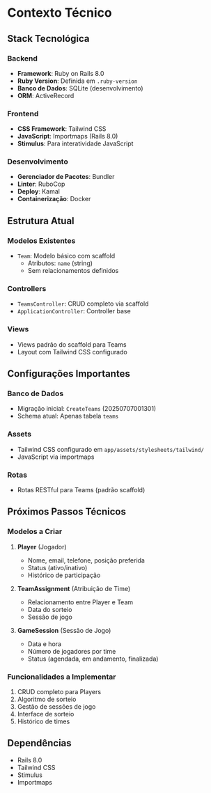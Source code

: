 # Contexto Técnico

## Stack Tecnológica

### Backend
- **Framework**: Ruby on Rails 8.0
- **Ruby Version**: Definida em `.ruby-version`
- **Banco de Dados**: SQLite (desenvolvimento)
- **ORM**: ActiveRecord

### Frontend
- **CSS Framework**: Tailwind CSS
- **JavaScript**: Importmaps (Rails 8.0)
- **Stimulus**: Para interatividade JavaScript

### Desenvolvimento
- **Gerenciador de Pacotes**: Bundler
- **Linter**: RuboCop
- **Deploy**: Kamal
- **Containerização**: Docker

## Estrutura Atual

### Modelos Existentes
- `Team`: Modelo básico com scaffold
  - Atributos: `name` (string)
  - Sem relacionamentos definidos

### Controllers
- `TeamsController`: CRUD completo via scaffold
- `ApplicationController`: Controller base

### Views
- Views padrão do scaffold para Teams
- Layout com Tailwind CSS configurado

## Configurações Importantes

### Banco de Dados
- Migração inicial: `CreateTeams` (20250707001301)
- Schema atual: Apenas tabela `teams`

### Assets
- Tailwind CSS configurado em `app/assets/stylesheets/tailwind/`
- JavaScript via importmaps

### Rotas
- Rotas RESTful para Teams (padrão scaffold)

## Próximos Passos Técnicos

### Modelos a Criar
1. **Player** (Jogador)
   - Nome, email, telefone, posição preferida
   - Status (ativo/inativo)
   - Histórico de participação

2. **TeamAssignment** (Atribuição de Time)
   - Relacionamento entre Player e Team
   - Data do sorteio
   - Sessão de jogo

3. **GameSession** (Sessão de Jogo)
   - Data e hora
   - Número de jogadores por time
   - Status (agendada, em andamento, finalizada)

### Funcionalidades a Implementar
1. CRUD completo para Players
2. Algoritmo de sorteio
3. Gestão de sessões de jogo
4. Interface de sorteio
5. Histórico de times

## Dependências
- Rails 8.0
- Tailwind CSS
- Stimulus
- Importmaps 